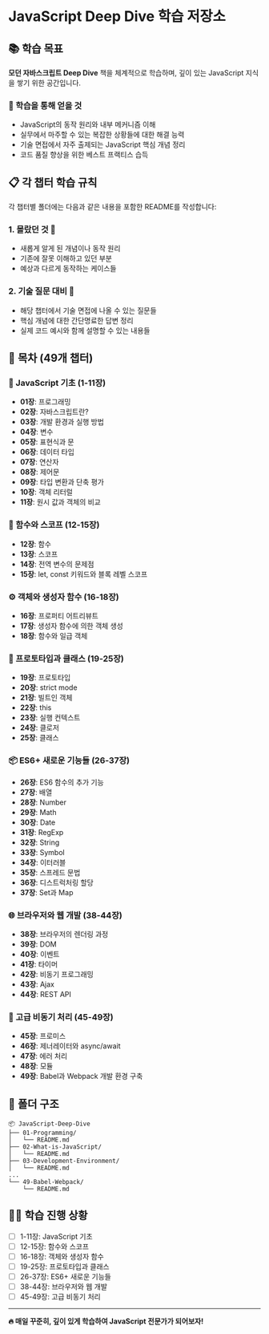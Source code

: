 # JavaScript Deep Dive 학습 저장소

## 📚 학습 목표
**모던 자바스크립트 Deep Dive** 책을 체계적으로 학습하며, 깊이 있는 JavaScript 지식을 쌓기 위한 공간입니다.

### 🎯 학습을 통해 얻을 것
- JavaScript의 동작 원리와 내부 메커니즘 이해
- 실무에서 마주할 수 있는 복잡한 상황들에 대한 해결 능력
- 기술 면접에서 자주 출제되는 JavaScript 핵심 개념 정리
- 코드 품질 향상을 위한 베스트 프랙티스 습득

## 📋 각 챕터 학습 규칙

각 챕터별 폴더에는 다음과 같은 내용을 포함한 README를 작성합니다:

### 1. 몰랐던 것 📝
- 새롭게 알게 된 개념이나 동작 원리
- 기존에 잘못 이해하고 있던 부분
- 예상과 다르게 동작하는 케이스들

### 2. 기술 질문 대비 🤔
- 해당 챕터에서 기술 면접에 나올 수 있는 질문들
- 핵심 개념에 대한 간단명료한 답변 정리
- 실제 코드 예시와 함께 설명할 수 있는 내용들

## 📖 목차 (49개 챕터)

### 🌟 JavaScript 기초 (1-11장)
- **01장**: 프로그래밍
- **02장**: 자바스크립트란?
- **03장**: 개발 환경과 실행 방법
- **04장**: 변수
- **05장**: 표현식과 문
- **06장**: 데이터 타입
- **07장**: 연산자
- **08장**: 제어문
- **09장**: 타입 변환과 단축 평가
- **10장**: 객체 리터럴
- **11장**: 원시 값과 객체의 비교

### 🔧 함수와 스코프 (12-15장)
- **12장**: 함수
- **13장**: 스코프
- **14장**: 전역 변수의 문제점
- **15장**: let, const 키워드와 블록 레벨 스코프

### ⚙️ 객체와 생성자 함수 (16-18장)
- **16장**: 프로퍼티 어트리뷰트
- **17장**: 생성자 함수에 의한 객체 생성
- **18장**: 함수와 일급 객체

### 🔗 프로토타입과 클래스 (19-25장)
- **19장**: 프로토타입
- **20장**: strict mode
- **21장**: 빌트인 객체
- **22장**: this
- **23장**: 실행 컨텍스트
- **24장**: 클로저
- **25장**: 클래스

### 📦 ES6+ 새로운 기능들 (26-37장)
- **26장**: ES6 함수의 추가 기능
- **27장**: 배열
- **28장**: Number
- **29장**: Math
- **30장**: Date
- **31장**: RegExp
- **32장**: String
- **33장**: Symbol
- **34장**: 이터러블
- **35장**: 스프레드 문법
- **36장**: 디스트럭처링 할당
- **37장**: Set과 Map

### 🌐 브라우저와 웹 개발 (38-44장)
- **38장**: 브라우저의 렌더링 과정
- **39장**: DOM
- **40장**: 이벤트
- **41장**: 타이머
- **42장**: 비동기 프로그래밍
- **43장**: Ajax
- **44장**: REST API

### 🚀 고급 비동기 처리 (45-49장)
- **45장**: 프로미스
- **46장**: 제너레이터와 async/await
- **47장**: 에러 처리
- **48장**: 모듈
- **49장**: Babel과 Webpack 개발 환경 구축

## 📁 폴더 구조
```
📦 JavaScript-Deep-Dive
├── 01-Programming/
│   └── README.md
├── 02-What-is-JavaScript/
│   └── README.md
├── 03-Development-Environment/
│   └── README.md
...
└── 49-Babel-Webpack/
    └── README.md
```

## 🏃‍♂️ 학습 진행 상황
- [ ] 1-11장: JavaScript 기초
- [ ] 12-15장: 함수와 스코프  
- [ ] 16-18장: 객체와 생성자 함수
- [ ] 19-25장: 프로토타입과 클래스
- [ ] 26-37장: ES6+ 새로운 기능들
- [ ] 38-44장: 브라우저와 웹 개발
- [ ] 45-49장: 고급 비동기 처리

---
**🔥 매일 꾸준히, 깊이 있게 학습하여 JavaScript 전문가가 되어보자!**

